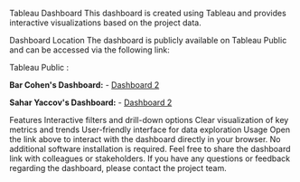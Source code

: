 Tableau Dashboard
This dashboard is created using Tableau and provides interactive visualizations based on the project data.

Dashboard Location
The dashboard is publicly available on Tableau Public and can be accessed via the following link:

Tableau Public : 

**Bar Cohen's Dashboard:**  - [Dashboard 2](https://public.tableau.com/views/Book1_17535246082780/Dashboard1?:language=en-US&:sid=&:redirect=auth&:display_count=n&:origin=viz_share_link_)

**Sahar Yaccov's Dashboard:** - [Dashboard 2](https://public.tableau.com/app/profile/sahar.yacoov/viz/_19_7/Dashboard1)

Features
Interactive filters and drill-down options
Clear visualization of key metrics and trends
User-friendly interface for data exploration
Usage
Open the link above to interact with the dashboard directly in your browser.
No additional software installation is required.
Feel free to share the dashboard link with colleagues or stakeholders.
If you have any questions or feedback regarding the dashboard, please contact the project team.


